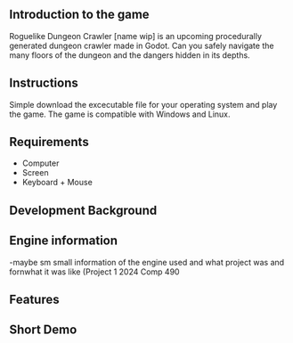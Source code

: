 ## Introduction to the game
  Roguelike Dungeon Crawler [name wip] is an upcoming procedurally generated dungeon crawler made in Godot. Can you safely navigate the many floors of the dungeon and the dangers hidden in its depths.
  
## Instructions
  Simple download the excecutable file for your operating system and play the game. The game is compatible with Windows and Linux.

## Requirements
 * Computer
 * Screen
 * Keyboard + Mouse

## Development Background
  
  
## Engine information
  -maybe sm small information of the engine used and what project was and fornwhat it was like (Project 1 2024 Comp 490

## Features


## Short Demo

